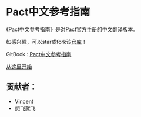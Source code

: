 # Pact中文参考指南

《Pact中文参考指南》是对[Pact官方手册](https://docs.pact.io)的中文翻译版本。

如感兴趣，可以star或fork该[仓库](https://github.com/wldandan/pact-reference-guide-zh)！

GitBook : [Pact中文参考指南](https://wldandan.gitbooks.io/pact-reference-guide-zh/content)


[从这里开始](https://github.com/wldandan/pact-reference-guide-zh/blob/master/SUMMARY.md)

## 贡献者：

* Vincent
* 想飞就飞
